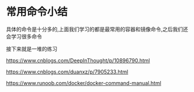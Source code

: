 
# 常用命令小结

具体的命令是十分多的,上面我们学习的都是最常用的容器和镜像命令,之后我们还会学习很多命令

接下来就是一堆的练习


https://www.cnblogs.com/DeepInThought/p/10896790.html


https://www.cnblogs.com/duanxz/p/7905233.html


https://www.runoob.com/docker/docker-command-manual.html
